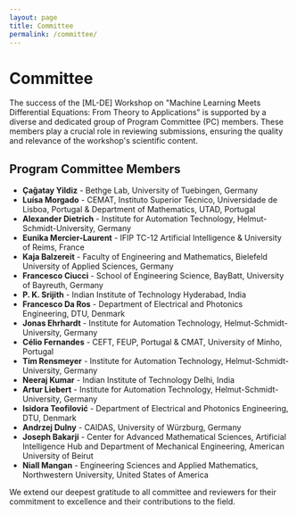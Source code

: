 ```yaml
---
layout: page
title: Committee
permalink: /committee/
---
```


# Committee

The success of the [ML-DE] Workshop on "Machine Learning Meets Differential Equations: From Theory to Applications" is supported by a diverse and dedicated group of Program Committee (PC) members. These members play a crucial role in reviewing submissions, ensuring the quality and relevance of the workshop's scientific content.

## Program Committee Members

- **Çağatay Yildiz** - Bethge Lab, University of Tuebingen, Germany
- **Luísa Morgado** - CEMAT, Instituto Superior Técnico, Universidade de Lisboa, Portugal & Department of Mathematics, UTAD, Portugal
- **Alexander Dietrich** - Institute for Automation Technology, Helmut-Schmidt-University, Germany
- **Eunika Mercier-Laurent** - IFIP TC-12 Artificial Intelligence & University of Reims, France
- **Kaja Balzereit** - Faculty of Engineering and Mathematics, Bielefeld University of Applied Sciences, Germany
- **Francesco Ciucci** - School of Engineering Science, BayBatt, University of Bayreuth, Germany
- **P. K. Srijith** - Indian Institute of Technology Hyderabad, India
- **Francesco Da Ros** - Department of Electrical and Photonics Engineering, DTU, Denmark
- **Jonas Ehrhardt** - Institute for Automation Technology, Helmut-Schmidt-University, Germany
- **Célio Fernandes** - CEFT, FEUP, Portugal & CMAT, University of Minho, Portugal
- **Tim Rensmeyer** - Institute for Automation Technology, Helmut-Schmidt-University, Germany
- **Neeraj Kumar** - Indian Institute of Technology Delhi, India
- **Artur Liebert** - Institute for Automation Technology, Helmut-Schmidt-University, Germany
- **Isidora Teofilović** - Department of Electrical and Photonics Engineering, DTU, Denmark
- **Andrzej Dulny** - CAIDAS, University of Würzburg, Germany
- **Joseph Bakarji** - Center for Advanced Mathematical Sciences, Artificial Intelligence Hub and Department of Mechanical Engineering, American University of Beirut
- **Niall Mangan** - Engineering Sciences and Applied Mathematics, Northwestern University, United States of America


We extend our deepest gratitude to all committee and reviewers for their commitment to excellence and their contributions to the field.
